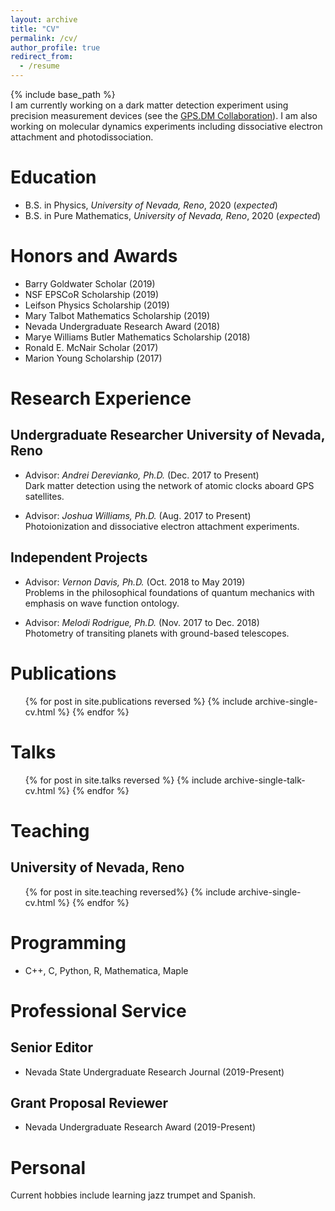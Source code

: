 ```yaml
---
layout: archive
title: "CV"
permalink: /cv/
author_profile: true
redirect_from:
  - /resume
---
```


{% include base_path %}
<br />
I am currently working on a dark matter detection experiment using precision measurement devices (see the [GPS.DM Collaboration](http://www.dereviankogroup.com/)). I am also working on molecular dynamics experiments including dissociative electron attachment and photodissociation. 

Education
======
* B.S. in Physics, *University of Nevada, Reno*, 2020 (*expected*)
* B.S. in Pure Mathematics, *University of Nevada, Reno*, 2020 (*expected*)

Honors and Awards
======
* Barry Goldwater Scholar (2019)
* NSF EPSCoR Scholarship (2019)
* Leifson Physics Scholarship (2019)
* Mary Talbot Mathematics Scholarship (2019)
* Nevada Undergraduate Research Award (2018)
* Marye Williams Butler Mathematics Scholarship (2018)
* Ronald E. McNair Scholar (2017)
* Marion Young Scholarship (2017)

Research Experience
======
## Undergraduate Researcher University of Nevada, Reno

* Advisor: *Andrei Derevianko, Ph.D.* (Dec. 2017 to Present)<br />
Dark matter detection using the network of atomic clocks aboard GPS satellites.

* Advisor: *Joshua Williams, Ph.D.* (Aug. 2017 to Present)<br />
Photoionization and dissociative electron attachment experiments.

## Independent Projects

* Advisor: *Vernon Davis, Ph.D.* (Oct. 2018 to May 2019)<br />
Problems in the philosophical foundations of quantum mechanics with emphasis on wave function ontology.

* Advisor: *Melodi Rodrigue, Ph.D.* (Nov. 2017 to Dec. 2018)<br />
Photometry of transiting planets with ground-based telescopes.


  
Publications
======

  <ul>{% for post in site.publications reversed %} 
    {% include archive-single-cv.html %} 
  {% endfor %}</ul> 
  
Talks
======

  <ul>{% for post in site.talks reversed %} 
  {% include archive-single-talk-cv.html %} 
  {% endfor %}</ul> 
  
Teaching
======
## University of Nevada, Reno

 <ul>{% for post in site.teaching reversed%} 
   {% include archive-single-cv.html %} 
   {% endfor %}</ul> 
  
Programming
======
* C++, C, Python, R, Mathematica, Maple
  
Professional Service
======
## Senior Editor
* Nevada State Undergraduate Research Journal (2019-Present)

## Grant Proposal Reviewer
* Nevada Undergraduate Research Award (2019-Present)


Personal
======
Current hobbies include learning jazz trumpet and Spanish.
